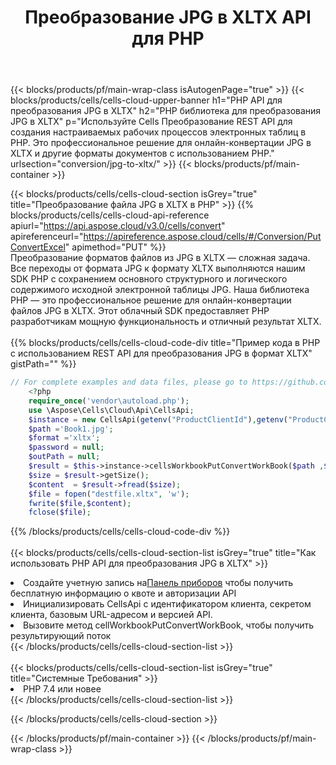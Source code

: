 ﻿---
title:  Преобразование JPG в XLTX API для PHP
description:  Использование Aspose.Cells Cloud SDK для PHP для преобразования файла формата JPG в файл формата XLTX.
url: /ru/php/conversion/jpg-to-xltx/
---
{{< blocks/products/pf/main-wrap-class isAutogenPage="true" >}}
{{< blocks/products/cells/cells-cloud-upper-banner h1="PHP API для преобразования JPG в XLTX" h2="PHP библиотека для преобразования JPG в XLTX" p="Используйте Cells Преобразование REST API для создания настраиваемых рабочих процессов электронных таблиц в PHP. Это профессиональное решение для онлайн-конвертации JPG в XLTX и другие форматы документов с использованием PHP." urlsection="conversion/jpg-to-xltx/" >}}
{{< blocks/products/pf/main-container >}}

{{< blocks/products/cells/cells-cloud-section isGrey="true" title="Преобразование файла JPG в XLTX в PHP" >}}
{{% blocks/products/cells/cells-cloud-api-reference apiurl="https://api.aspose.cloud/v3.0/cells/convert" apireferenceurl="https://apireference.aspose.cloud/cells/#/Conversion/PutConvertExcel" apimethod="PUT" %}}
<br/>
Преобразование форматов файлов из JPG в XLTX — сложная задача. Все переходы от формата JPG к формату XLTX выполняются нашим SDK PHP с сохранением основного структурного и логического содержимого исходной электронной таблицы JPG. Наша библиотека PHP — это профессиональное решение для онлайн-конвертации файлов JPG в XLTX. Этот облачный SDK предоставляет PHP разработчикам мощную функциональность и отличный результат XLTX.
<br/>
<br/>
{{% blocks/products/cells/cells-cloud-code-div title="Пример кода в PHP с использованием REST API для преобразования JPG в формат XLTX" gistPath="" %}}
 
```php
// For complete examples and data files, please go to https://github.com/aspose-cells-cloud/aspose-cells-cloud-php/
    <?php
    require_once('vendor\autoload.php');
    use \Aspose\Cells\Cloud\Api\CellsApi;
    $instance = new CellsApi(getenv("ProductClientId"),getenv("ProductClientSecret"));
    $path ='Book1.jpg';    
    $format ='xltx';
    $password = null;
    $outPath = null;      
    $result = $this->instance->cellsWorkbookPutConvertWorkBook($path ,$format, $password,  $outPath);
    $size = $result->getSize();
    $content  = $result->fread($size);
    $file = fopen("destfile.xltx", 'w');
    fwrite($file,$content);
    fclose($file);
```
 
{{% /blocks/products/cells/cells-cloud-code-div %}}
<br/>
<br/>
{{< blocks/products/cells/cells-cloud-section-list isGrey="true" title="Как использовать PHP API для преобразования JPG в XLTX" >}}
<li> Создайте учетную запись на<a href="https://dashboard.aspose.cloud/">Панель приборов</a> чтобы получить бесплатную информацию о квоте и авторизации API</li>
<li>Инициализировать CellsApi с идентификатором клиента, секретом клиента, базовым URL-адресом и версией API.</li>
<li>Вызовите метод cellWorkbookPutConvertWorkBook, чтобы получить результирующий поток</li>
{{< /blocks/products/cells/cells-cloud-section-list >}}
<br/>
<br/>
{{< blocks/products/cells/cells-cloud-section-list isGrey="true" title="Системные Требования" >}}
<li>PHP 7.4 или новее</li>
{{< /blocks/products/cells/cells-cloud-section-list >}}

{{< /blocks/products/cells/cells-cloud-section >}}

{{< /blocks/products/pf/main-container >}}
{{< /blocks/products/pf/main-wrap-class >}}
